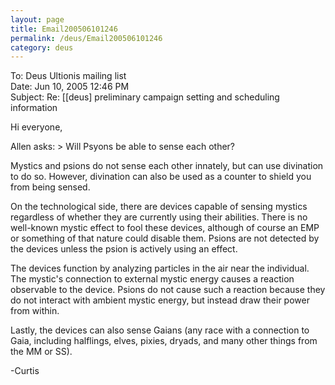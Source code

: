 ```yaml
---
layout: page
title: Email200506101246
permalink: /deus/Email200506101246
category: deus
---
```

To: Deus Ultionis mailing list
<br>Date: Jun 10, 2005 12:46 PM
<br>Subject: Re: [[deus] preliminary campaign setting and scheduling information

Hi everyone,

Allen asks:
&gt; Will Psyons be able to sense each other?

Mystics and psions do not sense each other innately, but can use
divination to do so. However, divination can also be used as a counter
to shield you from being sensed.

On the technological side, there are devices capable of sensing
mystics regardless of whether they are currently using their
abilities. There is no well-known mystic effect to fool these devices,
although of course an EMP or something of that nature could disable
them. Psions are not detected by the devices unless the psion is
actively using an effect.

The devices function by analyzing particles in the air near the
individual. The mystic's connection to external mystic energy causes a
reaction observable to the device. Psions do not cause such a reaction
because they do not interact with ambient mystic energy, but instead
draw their power from within.

Lastly, the devices can also sense Gaians (any race with a connection
to Gaia, including halflings, elves, pixies, dryads, and many other
things from the MM or SS).

-Curtis
